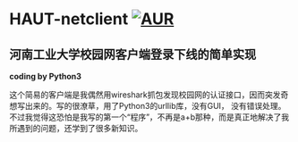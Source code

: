 # HAUT-netclient [![AUR](https://img.shields.io/aur/license/yaourt.svg)](http://www.gnu.org/licenses/gpl-3.0.en.html)
## 河南工业大学校园网客户端登录下线的简单实现
  **coding by Python3** 

这个简易的客户端是我偶然用wireshark抓包发现校园网的认证接口，因而突发奇想写出来的。写的很潦草，用了Python3的urllib库，没有GUI，
没有错误处理。不过我觉得这恐怕是我写的第一个“程序”，不再是a+b那种，而是真正地解决了我所遇到的问题，还学到了很多新知识。
